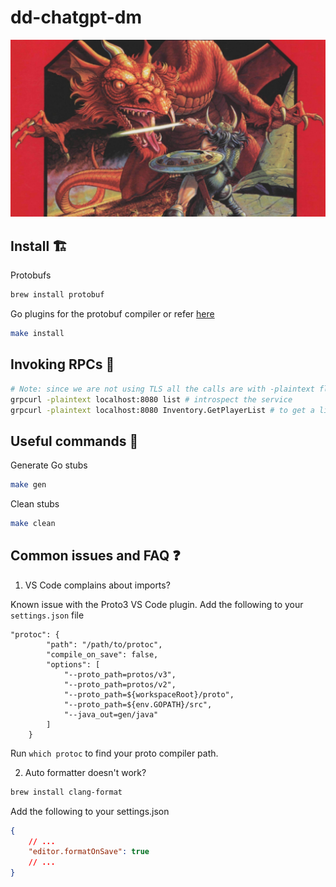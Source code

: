 # dd-chatgpt-dm

![](./assets/images/basic-dmg-cover-1280x720.png?raw=true)

## Install 🏗

Protobufs

```bash
brew install protobuf
```

Go plugins for the protobuf compiler or refer [here](https://grpc.io/docs/languages/go/quickstart/#prerequisites)

```bash
make install
```

## Invoking RPCs 🚀

```bash
# Note: since we are not using TLS all the calls are with -plaintext flag
grpcurl -plaintext localhost:8080 list # introspect the service
grpcurl -plaintext localhost:8080 Inventory.GetPlayerList # to get a list of players
```


## Useful commands 📡

Generate Go stubs

```bash
make gen
```

Clean stubs

```bash
make clean
```

## Common issues and FAQ ❓

1. VS Code complains about imports?

Known issue with the Proto3 VS Code plugin. Add the following to your `settings.json` file

```
"protoc": {
        "path": "/path/to/protoc",
        "compile_on_save": false,
        "options": [
            "--proto_path=protos/v3",
            "--proto_path=protos/v2",
            "--proto_path=${workspaceRoot}/proto",
            "--proto_path=${env.GOPATH}/src",
            "--java_out=gen/java"
        ]
    }
```

Run `which protoc` to find your proto compiler path.

2. Auto formatter doesn't work?

```bash
brew install clang-format
```

Add the following to your settings.json

```json
{
    // ...
    "editor.formatOnSave": true
    // ...
}
```
